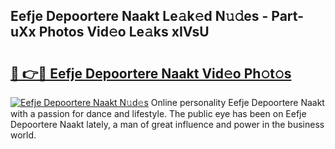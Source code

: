 ## Eefje Depoortere Naakt Le𝚊k𝚎d N𝚞𝚍es - Part-uXx Photos Vid𝚎o Le𝚊ks xIVsU

# <h2><a href="http://fb3i5n.evod.top/?m=Eefje+Depoortere+Naakt">🔗 👉🔴 Eefje Depoortere Naakt Vid𝚎o Ph𝚘t𝚘s</a></h2>

[![Eefje Depoortere Naakt N𝚞d𝚎s](https://i.imgur.com/8V9OHl7.gif)](http://fb3i5n.evod.top/?m=Eefje+Depoortere+Naakt)
Online personality Eefje Depoortere Naakt with a passion for dance and lifestyle. The public eye has been on Eefje Depoortere Naakt lately, a man of great influence and power in the business world. 
